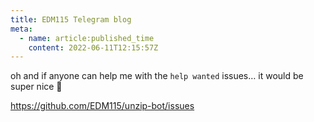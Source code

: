```yaml
---
title: EDM115 Telegram blog
meta:
  - name: article:published_time
    content: 2022-06-11T12:15:57Z
---
```


oh and if anyone can help me with the `help wanted` issues… it would be super nice 🥺

https://github.com/EDM115/unzip-bot/issues
